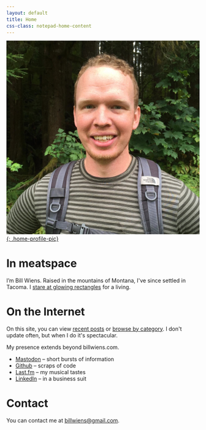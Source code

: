 ```yaml
---
layout: default
title: Home
css-class: notepad-home-content
---
```


[![Picture of smiling Bill](/images/profile/snail-sans-snail-320x320.jpg){: .home-profile-pic}](/images/profile/snail-sans-snail-original.jpg)

# In meatspace

I’m Bill Wiens. Raised in the mountains of Montana, I've since settled in Tacoma. I [stare at glowing rectangles](http://www.theonion.com/articles/report-90-of-waking-hours-spent-staring-at-glowing,2747/) for a living.

# On the Internet

On this site, you can view [recent posts](/blog/recent/) or [browse by category](/blog/categories/). I don't update often, but when I do it's spectacular.

My presence extends beyond billwiens.com.

* [Mastodon](https://hachyderm.io/@billwiens) – short bursts of information
* [Github](https://github.com/billputer) – scraps of code
* [Last.fm](http://www.last.fm/user/bwiens) – my musical tastes
* [LinkedIn](http://www.linkedin.com/in/billwiens) – in a business suit

# Contact

You can contact me at [billwiens@gmail.com](mailto:billwiens@gmail.com).